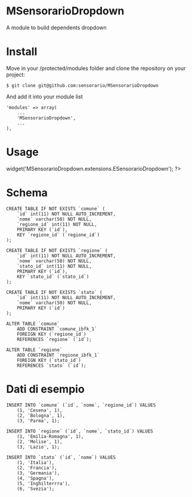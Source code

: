 MSensorarioDropdown
===================

A module to build dependents dropdown

Install
=======

Move in your /protected/modules folder and clone the repository on your project:

    $ git clone git@github.com:sensorario/MSensorarioDropdown

And add it into your module list

    'modules' => array(
        ...
        'MSensorarioDropdown',
        ...
    ),

Usage
=====

<?php $this->widget('MSensorarioDropdown.extensions.ESensorarioDropdown'); ?>

Schema
======

    CREATE TABLE IF NOT EXISTS `comune` (
        `id` int(11) NOT NULL AUTO_INCREMENT,
        `nome` varchar(50) NOT NULL,
        `regione_id` int(11) NOT NULL,
        PRIMARY KEY (`id`),
        KEY `regione_id` (`regione_id`)
    );

    CREATE TABLE IF NOT EXISTS `regione` (
        `id` int(11) NOT NULL AUTO_INCREMENT,
        `nome` varchar(50) NOT NULL,
        `stato_id` int(11) NOT NULL,
        PRIMARY KEY (`id`),
        KEY `stato_id` (`stato_id`)
    );

    CREATE TABLE IF NOT EXISTS `stato` (
        `id` int(11) NOT NULL AUTO_INCREMENT,
        `nome` varchar(50) NOT NULL,
        PRIMARY KEY (`id`)
    );

    ALTER TABLE `comune`
        ADD CONSTRAINT `comune_ibfk_1`
        FOREIGN KEY (`regione_id`)
        REFERENCES `regione` (`id`);

    ALTER TABLE `regione`
        ADD CONSTRAINT `regione_ibfk_1` 
        FOREIGN KEY (`stato_id`) 
        REFERENCES `stato` (`id`);

Dati di esempio
===============

    INSERT INTO `comune` (`id`, `nome`, `regione_id`) VALUES
        (1, 'Cesena', 1),
        (2, 'Bologna', 1),
        (3, 'Parma', 1);

    INSERT INTO `regione` (`id`, `nome`, `stato_id`) VALUES
        (1, 'Emilia-Romagna', 1),
        (2, 'Molise', 1),
        (3, 'Lazio', 1);

    INSERT INTO `stato` (`id`, `nome`) VALUES
        (1, 'Italia'),
        (2, 'Francia'),
        (3, 'Germania'),
        (4, 'Spagna'),
        (5, 'Inghilterrra'),
        (6, 'Svezia');